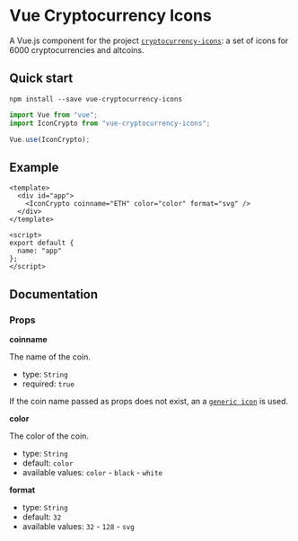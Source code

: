 # Vue Cryptocurrency Icons

A Vue.js component for the project [`cryptocurrency-icons`](https://github.com/atomiclabs/cryptocurrency-icons): a set of icons for 6000 cryptocurrencies and altcoins.

## Quick start

```
npm install --save vue-cryptocurrency-icons
```

```js
import Vue from "vue";
import IconCrypto from "vue-cryptocurrency-icons";

Vue.use(IconCrypto);
```

## Example

```vue
<template>
  <div id="app">
    <IconCrypto coinname="ETH" color="color" format="svg" />
  </div>
</template>

<script>
export default {
  name: "app"
};
</script>
```

## Documentation

### Props

**coinname**

The name of the coin.

- type: `String`
- required: `true`

If the coin name passed as props does not exist, an a [`generic icon`](https://github.com/atomiclabs/cryptocurrency-icons/blob/master/svg/color/generic.svg) is used.

**color**

The color of the coin.

- type: `String`
- default: `color`
- available values: `color` - `black` - `white`

**format**

- type: `String`
- default: `32`
- available values: `32` - `128` - `svg`
